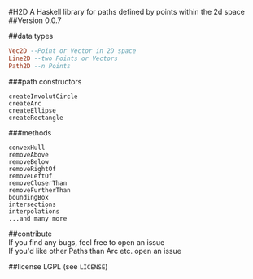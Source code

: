 #H2D
A Haskell library for paths defined by points within the 2d space
##Version 0.0.7

##data types

```haskell
Vec2D --Point or Vector in 2D space
Line2D --two Points or Vectors
Path2D --n Points
```

###path constructors
```
createInvolutCircle
createArc
createEllipse
createRectangle
```

###methods
```
convexHull
removeAbove
removeBelow
removeRightOf
removeLeftOf
removeCloserThan
removeFurtherThan
boundingBox
intersections  
interpolations
...and many more
```

##contribute  
If you find any bugs, feel free to open an issue  
If you'd like other Paths than Arc etc. open an issue  

##license
LGPL (see `LICENSE`)
